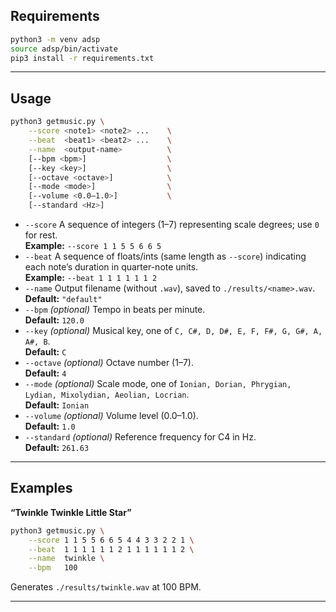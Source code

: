 ## Requirements

```bash
python3 -m venv adsp
source adsp/bin/activate
pip3 install -r requirements.txt
```

---

## Usage

```bash
python3 getmusic.py \
    --score <note1> <note2> ...    \
    --beat  <beat1> <beat2> ...    \
    --name  <output-name>          \
    [--bpm <bpm>]                  \
    [--key <key>]                  \
    [--octave <octave>]            \
    [--mode <mode>]                \
    [--volume <0.0–1.0>]           \
    [--standard <Hz>]
```

* `--score`
  A sequence of integers (1–7) representing scale degrees; use `0` for rest.  
  **Example:** `--score 1 1 5 5 6 6 5`
* `--beat`
  A sequence of floats/ints (same length as `--score`) indicating each note’s duration in quarter-note units.  
  **Example:** `--beat 1 1 1 1 1 1 2`
* `--name`
  Output filename (without `.wav`), saved to `./results/<name>.wav`.  
  **Default:** `"default"`
* `--bpm` *(optional)*
  Tempo in beats per minute.  
  **Default:** `120.0`
* `--key` *(optional)*
  Musical key, one of `C, C#, D, D#, E, F, F#, G, G#, A, A#, B`.  
  **Default:** `C`
* `--octave` *(optional)*
  Octave number (1–7).  
  **Default:** `4`
* `--mode` *(optional)*
  Scale mode, one of `Ionian, Dorian, Phrygian, Lydian, Mixolydian, Aeolian, Locrian`.  
  **Default:** `Ionian`
* `--volume` *(optional)*
  Volume level (0.0–1.0).  
  **Default:** `1.0`
* `--standard` *(optional)*
  Reference frequency for C4 in Hz.  
  **Default:** `261.63`

---

## Examples

**“Twinkle Twinkle Little Star”**

```bash
python3 getmusic.py \
    --score 1 1 5 5 6 6 5 4 4 3 3 2 2 1 \
    --beat  1 1 1 1 1 1 2 1 1 1 1 1 1 2 \
    --name  twinkle \
    --bpm   100
```

Generates `./results/twinkle.wav` at 100 BPM.

---
